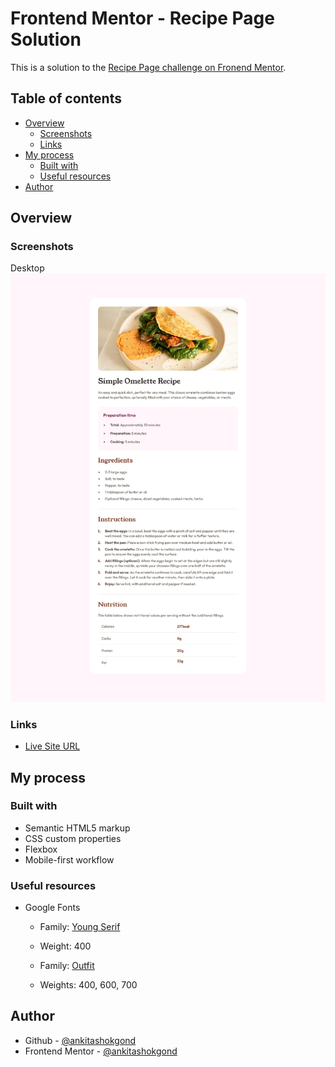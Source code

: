 # Frontend Mentor - Recipe Page Solution

This is a solution to the [Recipe Page challenge on Fronend Mentor](https://www.frontendmentor.io/challenges/recipe-page-KiTsR8QQKm).

## Table of contents

- [Overview](#overview)
  - [Screenshots](#screenshots)
  - [Links](#links)
- [My process](#my-process)
  - [Built with](#built-with)
  - [Useful resources](#useful-resources)
- [Author](#author)

## Overview

### Screenshots

Desktop
![](static/images/screeshots/desktop.png)

### Links

- [Live Site  URL](https://ankitashokgond.github.io/frontendmentor-lp/paths/first/recipe-page)

## My process

### Built with

- Semantic HTML5 markup
- CSS custom properties
- Flexbox
- Mobile-first workflow

### Useful resources

- Google Fonts
  - Family: [Young Serif](https://fonts.google.com/specimen/Young+Serif)
  - Weight: 400
  
  - Family: [Outfit](https://fonts.google.com/specimen/Outfit)
  - Weights: 400, 600, 700

## Author

- Github - [@ankitashokgond](https://github.com/ankitashokgond)
- Frontend Mentor - [@ankitashokgond](https://www.frontendmentor.io/profile/ankitashokgond)
